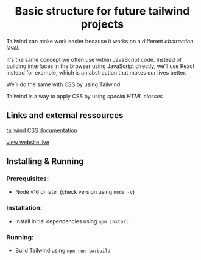 <h1 align="center">Basic structure for future tailwind projects</h1>

Tailwind can make work easier because it works on a different _abstraction level_.

It's the same concept we often use within JavaScript code. Instead of building interfaces in the browser using JavaScript directly, we’ll use React instead for example, which is an abstraction that makes our lives better.

We’ll do the same with CSS by using Tailwind.

Tailwind is a way to apply CSS by using _special HTML classes._

## Links and external ressources

<a href="https://tailwindcss.com/docs/installation">tailwind CSS documentation</a>

<a href="https://basic-tailwind.spacifik.dev/">view website live</a>

## Installing & Running

### Prerequisites:

- Node v16 or later (check version using `node -v`)

### Installation:

- Install initial dependencies using `npm install`

### Running:

- Build Tailwind using `npm run tw:build`
